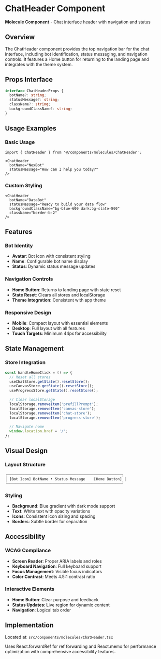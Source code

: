 # ChatHeader Component

**Molecule Component** - Chat interface header with navigation and status

## Overview

The ChatHeader component provides the top navigation bar for the chat interface, including bot identification, status messaging, and navigation controls. It features a Home button for returning to the landing page and integrates with the theme system.

## Props Interface

```typescript
interface ChatHeaderProps {
  botName?: string;
  statusMessage?: string;
  className?: string;
  backgroundClassName?: string;
}
```

## Usage Examples

### Basic Usage
```tsx
import { ChatHeader } from '@/components/molecules/ChatHeader';

<ChatHeader 
  botName="NexBot"
  statusMessage="How can I help you today?"
/>
```

### Custom Styling
```tsx
<ChatHeader 
  botName="DataBot"
  statusMessage="Ready to build your data flow"
  backgroundClassName="bg-blue-600 dark:bg-slate-800"
  className="border-b-2"
/>
```

## Features

### Bot Identity
- **Avatar**: Bot icon with consistent styling
- **Name**: Configurable bot name display
- **Status**: Dynamic status message updates

### Navigation Controls
- **Home Button**: Returns to landing page with state reset
- **State Reset**: Clears all stores and localStorage
- **Theme Integration**: Consistent with app theme

### Responsive Design
- **Mobile**: Compact layout with essential elements
- **Desktop**: Full layout with all features
- **Touch Targets**: Minimum 44px for accessibility

## State Management

### Store Integration
```typescript
const handleHomeClick = () => {
  // Reset all stores
  useChatStore.getState().resetStore();
  useCanvasStore.getState().resetStore();
  useProgressStore.getState().resetStore();
  
  // Clear localStorage
  localStorage.removeItem('prefillPrompt');
  localStorage.removeItem('canvas-store');
  localStorage.removeItem('chat-store');
  localStorage.removeItem('progress-store');
  
  // Navigate home
  window.location.href = '/';
};
```

## Visual Design

### Layout Structure
```
┌─────────────────────────────────────────────────────┐
│ [Bot Icon] BotName • Status Message    [Home Button] │
└─────────────────────────────────────────────────────┘
```

### Styling
- **Background**: Blue gradient with dark mode support
- **Text**: White text with opacity variations
- **Icons**: Consistent icon sizing and spacing
- **Borders**: Subtle border for separation

## Accessibility

### WCAG Compliance
- **Screen Reader**: Proper ARIA labels and roles
- **Keyboard Navigation**: Full keyboard support
- **Focus Management**: Visible focus indicators
- **Color Contrast**: Meets 4.5:1 contrast ratio

### Interactive Elements
- **Home Button**: Clear purpose and feedback
- **Status Updates**: Live region for dynamic content
- **Navigation**: Logical tab order

## Implementation

Located at: `src/components/molecules/ChatHeader.tsx`

Uses React.forwardRef for ref forwarding and React.memo for performance optimization with comprehensive accessibility features.
